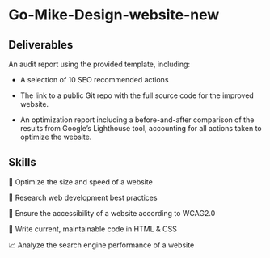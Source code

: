 # Go-Mike-Design-website-new

## Deliverables
An audit report using the provided template, including:

- A selection of 10 SEO recommended actions

- The link to a public Git repo with the full source code for the improved website.

- An optimization report including a before-and-after comparison of the results from Google’s Lighthouse tool, accounting for all actions taken to optimize the website.

## Skills
:satellite: Optimize the size and speed of a website

:book: Research web development best practices

:wrench: Ensure the accessibility of a website according to WCAG2.0

:pencil: Write current, maintainable code in HTML & CSS

:chart_with_upwards_trend: Analyze the search engine performance of a website